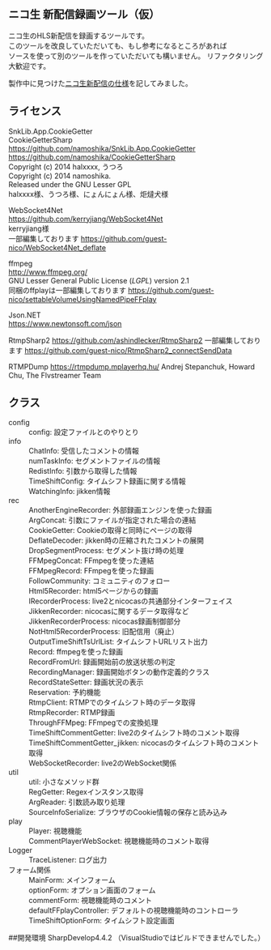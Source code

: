 ﻿
## ニコ生 新配信録画ツール（仮）

ニコ生のHLS新配信を録画するツールです。  
このツールを改良していただいても、もし参考になるところがあれば  
ソースを使って別のツールを作っていただいても構いません。
リファクタリング大歓迎です。

製作中に見つけた[ニコ生新配信の仕様](siyou.md)を記してみました。

## ライセンス
SnkLib.App.CookieGetter  
CookieGetterSharp  
<https://github.com/namoshika/SnkLib.App.CookieGetter>  
<https://github.com/namoshika/CookieGetterSharp>  
Copyright (c) 2014 halxxxx, うつろ  
Copyright (c) 2014 namoshika.    
Released under the GNU Lesser GPL  
halxxxx様、うつろ様、にょんにょん様、炬燵犬様  

WebSocket4Net  
<https://github.com/kerryjiang/WebSocket4Net>  
kerryjiang様  
一部編集しております
<https://github.com/guest-nico/WebSocket4Net_deflate>

ffmpeg  
<http://www.ffmpeg.org/>  
GNU Lesser General Public License (_LGPL_) version 2.1  
同梱のffplayは一部編集しております
<https://github.com/guest-nico/settableVolumeUsingNamedPipeFFplay>

Json.NET  
<https://www.newtonsoft.com/json>  

RtmpSharp2
<https://github.com/ashindlecker/RtmpSharp2>
一部編集しております
<https://github.com/guest-nico/RtmpSharp2_connectSendData>

RTMPDump
<https://rtmpdump.mplayerhq.hu/>
Andrej Stepanchuk, Howard Chu, The Flvstreamer Team

## クラス
<dl>
  <dt>config</dt>
  <dd>config: 設定ファイルとのやりとり</dd>
  
  <dt>info</dt>
  <dd>ChatInfo: 受信したコメントの情報</dd>
  <dd>numTaskInfo: セグメントファイルの情報</dd>
  <dd>RedistInfo: 引数から取得した情報</dd>
  <dd>TimeShiftConfig: タイムシフト録画に関する情報</dd>
  <dd>WatchingInfo: jikken情報</dd>
  
  <dt>rec</dt>
  <dd>AnotherEngineRecorder: 外部録画エンジンを使った録画</dd>
  <dd>ArgConcat: 引数にファイルが指定された場合の連結</dd>
  <dd>CookieGetter: Cookieの取得と同時にページの取得</dd>
  <dd>DeflateDecoder: jikken時の圧縮されたコメントの展開</dd>
  <dd>DropSegmentProcess: セグメント抜け時の処理</dd>
  <dd>FFMpegConcat: FFmpegを使った連結</dd>
  <dd>FFMpegRecord: FFmpegを使った録画</dd>
  <dd>FollowCommunity: コミュニティのフォロー</dd>
  <dd>Html5Recorder: html5ページからの録画</dd>
  <dd>IRecorderProcess: live2とnicocasの共通部分インターフェイス</dd>
  <dd>JikkenRecorder: nicocasに関するデータ取得など</dd>
  <dd>JikkenRecorderProcess: nicocas録画制御部分</dd>
  <dd>NotHtml5RecorderProcess: 旧配信用（廃止）</dd>
  <dd>OutputTimeShiftTsUrlList: タイムシフトURLリスト出力</dd>
  <dd>Record: ffmpegを使った録画</dd>
  <dd>RecordFromUrl: 録画開始前の放送状態の判定</dd>
  <dd>RecordingManager: 録画開始ボタンの動作定義的クラス</dd>
  <dd>RecordStateSetter: 録画状況の表示</dd>
  <dd>Reservation: 予約機能</dd>
  <dd>RtmpClient: RTMPでのタイムシフト時のデータ取得</dd>
  <dd>RtmpRecorder: RTMP録画</dd>
  <dd>ThroughFFMpeg: FFmpegでの変換処理</dd>
  <dd>TimeShiftCommentGetter: live2のタイムシフト時のコメント取得</dd>
  <dd>TimeShiftCommentGetter_jikken: nicocasのタイムシフト時のコメント取得</dd>
  <dd>WebSocketRecorder: live2のWebSocket関係</dd>
  
  <dt>util</dt>
  <dd>util: 小さなメソッド群</dd>
  <dd>RegGetter: Regexインスタンス取得</dd>
  <dd>ArgReader: 引数読み取り処理</dd>
  <dd>SourceInfoSerialize: ブラウザのCookie情報の保存と読み込み</dd>
  
  <dt>play</dt>
  <dd>Player: 視聴機能</dd>
  <dd>CommentPlayerWebSocket: 視聴機能時のコメント取得</dd>
  
  <dt>Logger</dt>
  <dd>TraceListener: ログ出力</dd>
  
  <dt>フォーム関係</dt>
  <dd>MainForm: メインフォーム</dd>
  <dd>optionForm: オプション画面のフォーム</dd>
  <dd>commentForm: 視聴機能時のコメント</dd>
  <dd>defaultFFplayController: デフォルトの視聴機能時のコントローラ</dd>
  <dd>TimeShiftOptionForm: タイムシフト設定画面</dd>
</dl>

##開発環境
SharpDevelop4.4.2
（VisualStudioではビルドできませんでした。）
